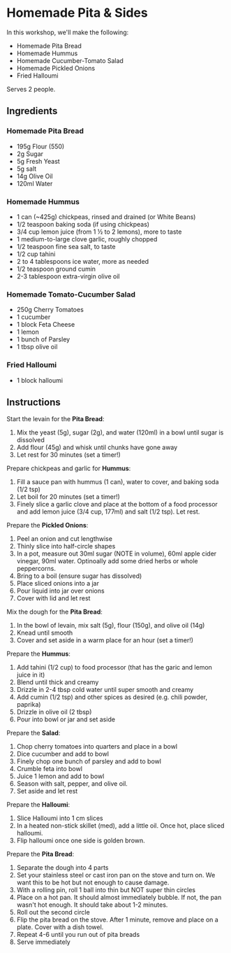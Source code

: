 # Homemade Pita & Sides
In this workshop, we'll make the following:
* Homemade Pita Bread
* Homemade Hummus
* Homemade Cucumber-Tomato Salad
* Homemade Pickled Onions
* Fried Halloumi

Serves 2 people.

## Ingredients
### Homemade Pita Bread
* 195g Flour (550) 
* 2g Sugar
* 5g Fresh Yeast
* 5g salt
* 14g Olive Oil
* 120ml Water

### Homemade Hummus
* 1 can (~425g) chickpeas, rinsed and drained (or White Beans)
* 1/2 teaspoon baking soda (if using chickpeas)
* 3/4 cup lemon juice (from 1 ½ to 2 lemons), more to taste
* 1 medium-to-large clove garlic, roughly chopped
* 1/2 teaspoon fine sea salt, to taste
* 1/2 cup tahini
* 2 to 4 tablespoons ice water, more as needed
* 1/2 teaspoon ground cumin
* 2-3 tablespoon extra-virgin olive oil


### Homemade Tomato-Cucumber Salad
* 250g Cherry Tomatoes
* 1 cucumber
* 1 block Feta Cheese
* 1 lemon
* 1 bunch of Parsley
* 1 tbsp olive oil

### Fried Halloumi
* 1 block halloumi

## Instructions
Start the levain for the **Pita Bread**:
1. Mix the yeast (5g), sugar (2g), and water (120ml) in a bowl until sugar is dissolved
2. Add flour (45g) and whisk until chunks have gone away
3. Let rest for 30 minutes (set a timer!)

Prepare chickpeas and garlic for **Hummus**:
1. Fill a sauce pan with hummus (1 can), water to cover, and baking soda (1/2 tsp)
2. Let boil for 20 minutes (set a timer!)
3. Finely slice a garlic clove and place at the bottom of a food processor and add lemon juice (3/4 cup, 177ml) and salt (1/2 tsp). Let rest.

Prepare the **Pickled Onions**:
1. Peel an onion and cut lengthwise
2. Thinly slice into half-circle shapes
3. In a pot, measure out 30ml sugar (NOTE in volume), 60ml apple cider vinegar, 90ml water. Optinoally add some dried herbs or whole peppercorns. 
4. Bring to a boil (ensure sugar has dissolved)
5. Place sliced onions into a jar
6. Pour liquid into jar over onions
7. Cover with lid and let rest

Mix the dough for the **Pita Bread**:
1. In the bowl of levain, mix salt (5g), flour (150g), and olive oil (14g)
2. Knead until smooth
3. Cover and set aside in a warm place for an hour (set a timer!)

Prepare the **Hummus**:
1. Add tahini (1/2 cup) to food processor (that has the garic and lemon juice in it)
2. Blend until thick and creamy
3. Drizzle in 2-4 tbsp cold water until super smooth and creamy
4. Add cumin (1/2 tsp) and other spices as desired (e.g. chili powder, paprika)
5. Drizzle in olive oil (2 tbsp)
6. Pour into bowl or jar and set aside

Prepare the **Salad**:
1. Chop cherry tomatoes into quarters and place in a bowl
2. Dice cucumber and add to bowl
3. Finely chop one bunch of parsley and add to bowl
4. Crumble feta into bowl
5. Juice 1 lemon and add to bowl
6. Season with salt, pepper, and olive oil.
7. Set aside and let rest

Prepare the **Halloumi**:
1. Slice Halloumi into 1 cm slices
2. In a heated non-stick skillet (med), add a little oil. Once hot, place sliced halloumi.
3. Flip halloumi once one side is golden brown.

Prepare the **Pita Bread**:
1. Separate the dough into 4 parts
2. Set your stainless steel or cast iron pan on the stove and turn on. We want this to be hot but not enough to cause damage.
3. With a rolling pin, roll 1 ball into thin but NOT super thin circles
4. Place on a hot pan. It should almost immediately bubble. If not, the pan wasn't hot enough. It should take about 1-2 minutes.
5. Roll out the second circle
6. Flip the pita bread on the stove. After 1 minute, remove and place on a plate. Cover with a dish towel.
7. Repeat 4-6 until you run out of pita breads
8. Serve immediately





